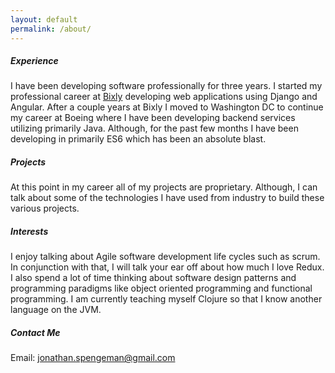 ```yaml
---
layout: default
permalink: /about/
---
```


##### Experience
I have been developing software professionally for three years. I started my
professional career at [Bixly](https://www.bixly.com/) developing web applications
using Django and Angular. After a couple years at Bixly I moved to Washington DC
to continue my career at Boeing where I have been developing backend services
utilizing primarily Java. Although, for the past few months I have been developing
in primarily ES6 which has been an absolute blast.

##### Projects
At this point in my career all of my projects are proprietary. Although, I can
talk about some of the technologies I have used from industry to build these
various projects.

##### Interests
I enjoy talking about Agile software development life cycles such as scrum. In
conjunction with that, I will talk your ear off about how much I love Redux. I
also spend a lot of time thinking about software design patterns and programming
paradigms like object oriented programming and functional programming. I am currently
teaching myself Clojure so that I know another language on the JVM.

##### Contact Me
Email: [jonathan.spengeman@gmail.com](mailto:jonathan.spengeman@gamil.com)
